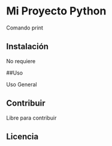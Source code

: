 # Mi Proyecto Python

Comando print

## Instalación

No requiere

##Uso

Uso General

## Contribuir

Libre para contribuir

## Licencia 

